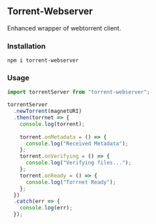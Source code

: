 ## Torrent-Webserver

Enhanced wrapper of webtorrent client.

### Installation

```shell
npm i torrent-webserver
```

### Usage

```js
import torrentServer from "torrent-webserver";

torrentServer
  .newTorrent(magnetURI)
  .then(torrnet => {
    console.log(torrent);
    
    torrent.onMetadata = () => {
      console.log("Received Metadata");
    };
    torrent.onVerifying = () => {
      console.log("Verifying files...");
    };
    torrent.onReady = () => {
      console.log("Torrnet Ready");
    };
  })
  .catch(err => {
    console.log(err);
  });
```
